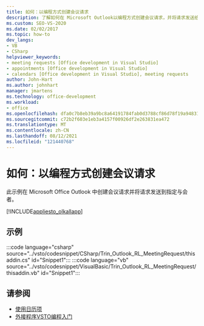 ```yaml
---
title: 如何：以编程方式创建会议请求
description: 了解如何在 Microsoft Outlook以编程方式创建会议请求，并将请求发送给所需的与会者。
ms.custom: SEO-VS-2020
ms.date: 02/02/2017
ms.topic: how-to
dev_langs:
- VB
- CSharp
helpviewer_keywords:
- meeting requests [Office development in Visual Studio]
- appointments [Office development in Visual Studio]
- calendars [Office development in Visual Studio], meeting requests
author: John-Hart
ms.author: johnhart
manager: jmartens
ms.technology: office-development
ms.workload:
- office
ms.openlocfilehash: dfa0c7b8eb39a9bc8a64191784fab0d3788cf86d78f19a948310b6cbcf82e59d
ms.sourcegitcommit: c72b2f603e1eb3a4157f00926df2e263831ea472
ms.translationtype: MT
ms.contentlocale: zh-CN
ms.lasthandoff: 08/12/2021
ms.locfileid: "121440768"
---
```

# <a name="how-to-programmatically-create-a-meeting-request"></a>如何：以编程方式创建会议请求
  此示例在 Microsoft Office Outlook 中创建会议请求并将请求发送到指定与会者。

 [!INCLUDE[appliesto_olkallapp](../vsto/includes/appliesto-olkallapp-md.md)]

## <a name="example"></a>示例
 :::code language="csharp" source="../vsto/codesnippet/CSharp/Trin_Outlook_RL_MeetingRequest/thisaddin.cs" id="Snippet1":::
 :::code language="vb" source="../vsto/codesnippet/VisualBasic/Trin_Outlook_RL_MeetingRequest/thisaddin.vb" id="Snippet1":::

## <a name="see-also"></a>请参阅
- [使用日历项](../vsto/working-with-calendar-items.md)
- [外接程序VSTO编程入门](../vsto/getting-started-programming-vsto-add-ins.md)
